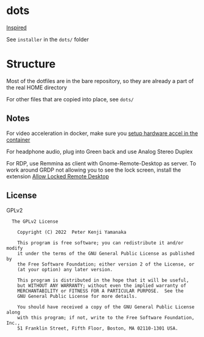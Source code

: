 # dots

[Inspired](https://www.atlassian.com/git/tutorials/dotfiles)

See `installer` in the `dots/` folder

# Structure

Most of the dotfiles are in the bare repository, so they are
already a part of the real HOME directory

For other files that are copied into place, see `dots/`

## Notes

For video acceleration in docker, make sure you
[setup hardware accel in the container](https://jellyfin.org/docs/general/administration/hardware-acceleration#hardware-acceleration-on-docker-linux)

For headphone audio, plug into Green back and use Analog Stereo Duplex

For RDP, use Remmina as client with Gnome-Remote-Desktop as server.
To work around GRDP not allowing you to see the lock screen, install the extension
[Allow Locked Remote Desktop](https://extensions.gnome.org/extension/4338/allow-locked-remote-desktop/)

## License

GPLv2

```
  The GPLv2 License

    Copyright (C) 2022  Peter Kenji Yamanaka

    This program is free software; you can redistribute it and/or modify
    it under the terms of the GNU General Public License as published by
    the Free Software Foundation; either version 2 of the License, or
    (at your option) any later version.

    This program is distributed in the hope that it will be useful,
    but WITHOUT ANY WARRANTY; without even the implied warranty of
    MERCHANTABILITY or FITNESS FOR A PARTICULAR PURPOSE.  See the
    GNU General Public License for more details.

    You should have received a copy of the GNU General Public License along
    with this program; if not, write to the Free Software Foundation, Inc.,
    51 Franklin Street, Fifth Floor, Boston, MA 02110-1301 USA.
```

